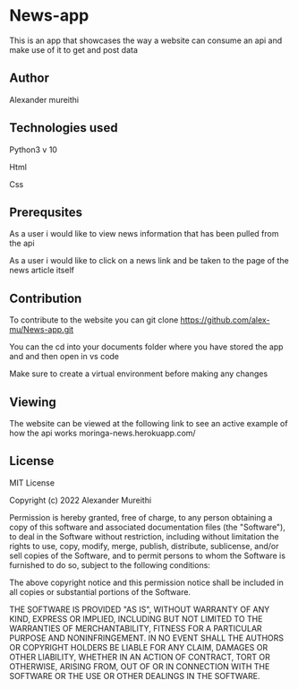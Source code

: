 # News-app
This is an app that showcases the way a website can consume an api and make use of it to get and post data

## Author
Alexander mureithi

## Technologies used
Python3 v 10

Html

Css

## Prerequsites
As a user i would like to view news information that has been pulled from the api

As a user i would like to click on a news link and be taken to the page of the news article itself

## Contribution
To contribute to the website you can git clone https://github.com/alex-mu/News-app.git

You can the cd into your documents folder where you have stored the app and and then open in vs code

Make sure to create a virtual environment before making any changes

## Viewing
The website can be viewed at the following link to see an active example of how the api works moringa-news.herokuapp.com/

## License
MIT License

Copyright (c) 2022 Alexander Mureithi

Permission is hereby granted, free of charge, to any person obtaining a copy
of this software and associated documentation files (the "Software"), to deal
in the Software without restriction, including without limitation the rights
to use, copy, modify, merge, publish, distribute, sublicense, and/or sell
copies of the Software, and to permit persons to whom the Software is
furnished to do so, subject to the following conditions:

The above copyright notice and this permission notice shall be included in all
copies or substantial portions of the Software.

THE SOFTWARE IS PROVIDED "AS IS", WITHOUT WARRANTY OF ANY KIND, EXPRESS OR
IMPLIED, INCLUDING BUT NOT LIMITED TO THE WARRANTIES OF MERCHANTABILITY,
FITNESS FOR A PARTICULAR PURPOSE AND NONINFRINGEMENT. IN NO EVENT SHALL THE
AUTHORS OR COPYRIGHT HOLDERS BE LIABLE FOR ANY CLAIM, DAMAGES OR OTHER
LIABILITY, WHETHER IN AN ACTION OF CONTRACT, TORT OR OTHERWISE, ARISING FROM,
OUT OF OR IN CONNECTION WITH THE SOFTWARE OR THE USE OR OTHER DEALINGS IN THE
SOFTWARE.